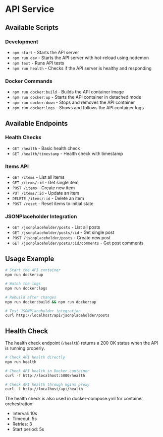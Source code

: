 # API Service

## Available Scripts

### Development
- `npm start` - Starts the API server
- `npm run dev` - Starts the API server with hot-reload using nodemon
- `npm test` - Runs API tests
- `npm run health` - Checks if the API server is healthy and responding

### Docker Commands
- `npm run docker:build` - Builds the API container image
- `npm run docker:up` - Starts the API container in detached mode
- `npm run docker:down` - Stops and removes the API container
- `npm run docker:logs` - Shows and follows the API container logs

## Available Endpoints

### Health Checks
- `GET /health` - Basic health check
- `GET /health/timestamp` - Health check with timestamp

### Items API
- `GET /items` - List all items
- `GET /items/:id` - Get single item
- `POST /items` - Create new item
- `PUT /items/:id` - Update an item
- `DELETE /items/:id` - Delete an item
- `POST /reset` - Reset items to initial state

### JSONPlaceholder Integration
- `GET /jsonplaceholder/posts` - List all posts
- `GET /jsonplaceholder/posts/:id` - Get single post
- `POST /jsonplaceholder/posts` - Create new post
- `GET /jsonplaceholder/posts/:id/comments` - Get post comments

## Usage Example

```bash
# Start the API container
npm run docker:up

# Watch the logs
npm run docker:logs

# Rebuild after changes
npm run docker:build && npm run docker:up

# Test JSONPlaceholder integration
curl http://localhost/api/jsonplaceholder/posts
```

## Health Check

The health check endpoint (`/health`) returns a 200 OK status when the API is running properly.

```bash
# Check API health directly
npm run health

# Check API health in Docker container
curl -f http://localhost:5000/health

# Check API health through nginx proxy
curl -f http://localhost/api/health
```

The health check is also used in docker-compose.yml for container orchestration:
- Interval: 10s
- Timeout: 5s
- Retries: 3
- Start period: 5s